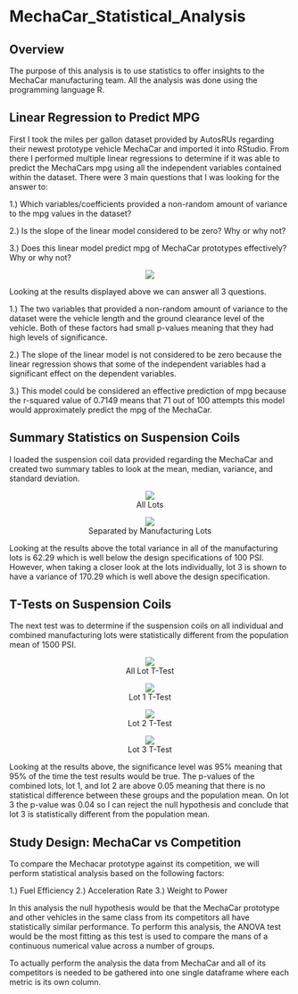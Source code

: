 # MechaCar_Statistical_Analysis

## Overview
The purpose of this analysis is to use statistics to offer insights to the MechaCar manufacturing team. All the analysis was done using the programming language R.

## Linear Regression to Predict MPG

First I took the miles per gallon dataset provided by AutosRUs regarding their newest prototype vehicle MechaCar and imported it into RStudio. From there I performed multiple linear regressions to determine if it was able to predict the MechaCars mpg using all the independent variables contained within the dataset. There were 3 main questions that I was looking for the answer to:

1.) Which variables/coefficients provided a non-random amount of variance to the mpg values in the dataset?

2.) Is the slope of the linear model considered to be zero? Why or why not?

3.) Does this linear model predict mpg of MechaCar prototypes effectively? Why or why not?

<p align="center"><img src = "https://github.com/ItsFlowin/pics/blob/main/MechcarData%20Summary.png"></p>

Looking at the results displayed above we can answer all 3 questions.

1.) The two variables that provided a non-random amount of variance to the dataset were the vehicle length and the ground clearance level of the vehicle. Both of these factors had small p-values meaning that they had high levels of significance.

2.) The slope of the linear model is not considered to be zero because the linear regression shows that some of the independent variables had a significant effect on the dependent variables.

3.) This model could be considered an effective prediction of mpg because the r-squared value of 0.7149 means that 71 out of 100 attempts this model would approximately predict the mpg of the MechaCar.

## Summary Statistics on Suspension Coils

I loaded the suspension coil data provided regarding the MechaCar and created two summary tables to look at the mean, median, variance, and standard deviation.

<p align="center"> <img src = "https://github.com/ItsFlowin/pics/blob/main/total_summary_table.png"><br>All Lots</p>

<p align="center"> <img src = "https://github.com/ItsFlowin/pics/blob/main/lot_summary_table.png"><br>Separated by Manufacturing Lots</p>

Looking at the results above the total variance in all of the manufacturing lots is 62.29 which is well below the design specifications of 100 PSI. However, when taking a closer look at the lots individually, lot 3 is shown to have a variance of 170.29 which is well above the design specification.

## T-Tests on Suspension Coils

The next test was to determine if the suspension coils on all individual and combined manufacturing lots were statistically different from the population mean of 1500 PSI.

<p align="center"><img src = "https://github.com/ItsFlowin/pics/blob/main/t-test.png"><br>All Lot T-Test</p>
<p align="center"><img src = "https://github.com/ItsFlowin/pics/blob/main/lot1%20t-test.png"><br>Lot 1 T-Test</p>
<p align="center"><img src = "https://github.com/ItsFlowin/pics/blob/main/Lot%202%20t-test.png"><br>Lot 2 T-Test</p>
<p align="center"><img src = "https://github.com/ItsFlowin/pics/blob/main/Lot3%20T-Test.png"><br>Lot 3 T-Test</p>

Looking at the results above, the significance level was 95% meaning that 95% of the time the test results would be true. The p-values of the combined lots, lot 1, and lot 2 are above 0.05 meaning that there is no statistical difference between these groups and the population mean. On lot 3 the p-value was 0.04 so I can reject the null hypothesis and conclude that lot 3 is statistically different from the population mean.

## Study Design: MechaCar vs Competition

To compare the Mechacar prototype against its competition, we will perform statistical analysis based on the following factors:

1.) Fuel Efficiency
2.) Acceleration Rate
3.) Weight to Power

In this analysis the null hypothesis would be that the MechaCar prototype and other vehicles in the same class from its competitors all have statistically similar performance. To perform this analysis, the ANOVA test would be the most fitting as this test is used to compare the mans of a continuous numerical value across a number of groups.

To actually perform the analysis the data from MechaCar and all of its competitors is needed to be gathered into one single dataframe where each metric is its own column.

